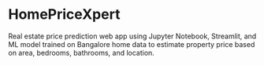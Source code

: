# HomePriceXpert
Real estate price prediction web app using Jupyter Notebook, Streamlit, and ML model trained on Bangalore home data to estimate property price based on area, bedrooms, bathrooms, and location.
